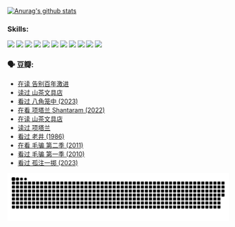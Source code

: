 
[![Anurag's github stats](https://github-readme-stats.vercel.app/api?username=w940853815)](https://github.com/anuraghazra/github-readme-stats)

### Skills:

<code><img height="32" src="https://cdn.jsdelivr.net/npm/simple-icons@v5/icons/python.svg"></code>
<code><img height="32" src="https://cdn.jsdelivr.net/npm/simple-icons@v5/icons/javascript.svg"></code>
<code><img height="32" src="https://cdn.jsdelivr.net/npm/simple-icons@v5/icons/django.svg"></code>
<code><img height="32" src="https://cdn.jsdelivr.net/npm/simple-icons@v5/icons/flask.svg"></code>
<code><img height="32" src="https://cdn.jsdelivr.net/npm/simple-icons@v5/icons/vuetify.svg"></code>
<code><img height="32" src="https://cdn.jsdelivr.net/npm/simple-icons@v5/icons/git.svg"></code>
<code><img height="32" src="https://cdn.jsdelivr.net/npm/simple-icons@v5/icons/docker.svg"></code>
<code><img height="32" src="https://cdn.jsdelivr.net/npm/simple-icons@v5/icons/postgresql.svg"></code>
<code><img height="32" src="https://cdn.jsdelivr.net/npm/simple-icons@v5/icons/elasticsearch.svg"></code>
<code><img height="32" src="https://cdn.jsdelivr.net/npm/simple-icons@v5/icons/macos.svg"></code>
<code><img height="32" src="https://cdn.jsdelivr.net/npm/simple-icons@v5/icons/linux.svg"></code>

### 🗣 豆瓣:

<!-- DOUBAN-ACTIVITIES:START -->
- [在读 告别百年激进](https://www.douban.com/people/136069238/status/4374953075/?_i=95430472)
- [读过 山茶文具店](https://www.douban.com/people/136069238/status/4374952154/?_i=95430472)
- [看过 八角笼中‎ (2023)](https://www.douban.com/people/136069238/status/4367541707/?_i=95430472)
- [在看 项塔兰 Shantaram‎ (2022)](https://www.douban.com/people/136069238/status/4365497032/?_i=95430472)
- [在读 山茶文具店](https://www.douban.com/people/136069238/status/4364620725/?_i=95430472)
- [读过 项塔兰](https://www.douban.com/people/136069238/status/4364620288/?_i=95430472)
- [看过 老井‎ (1986)](https://www.douban.com/people/136069238/status/4362366672/?_i=95430472)
- [在看 毛骗 第二季‎ (2011)](https://www.douban.com/people/136069238/status/4355752869/?_i=95430472)
- [看过 毛骗 第一季‎ (2010)](https://www.douban.com/people/136069238/status/4355752667/?_i=95430472)
- [看过 孤注一掷‎ (2023)](https://www.douban.com/people/136069238/status/4354774568/?_i=95430472)
<!-- DOUBAN-ACTIVITIES:END -->


![Snake animation](https://raw.githubusercontent.com/w940853815/w940853815/output/github-contribution-grid-snake.svg)

<!--
**w940853815/w940853815** is a ✨ _special_ ✨ repository because its `README.md` (this file) appears on your GitHub profile.

Here are some ideas to get you started:

- 🔭 I’m currently working on ...
- 🌱 I’m currently learning ...
- 👯 I’m looking to collaborate on ...
- 🤔 I’m looking for help with ...
- 💬 Ask me about ...
- 📫 How to reach me: ...
- 😄 Pronouns: ...
- ⚡ Fun fact: ...
-->

